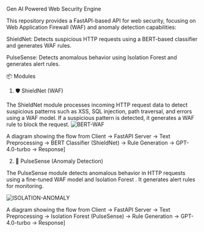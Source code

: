 Gen AI Powered Web Security Engine

This repository provides a FastAPI-based API for web security, focusing on Web Application Firewall (WAF) and anomaly detection capabilities:

ShieldNet: Detects suspicious HTTP requests using a BERT-based classifier and generates WAF rules.

PulseSense: Detects anomalous behavior using Isolation Forest and generates alert rules.


📦 Modules

1. 🛡️ ShieldNet (WAF)

The ShieldNet module processes incoming HTTP request data to detect suspicious patterns such as XSS, SQL injection, path traversal, and errors using a WAF model. If a suspicious pattern is detected, it generates a WAF rule to block the request.
![BERT-WAF](https://github.com/user-attachments/assets/722eaf33-7ed3-41dc-b145-be1228225936)





A diagram showing the flow from Client → FastAPI Server → Text Preprocessing → BERT Classifier (ShieldNet) → Rule Generation → GPT-4.0-turbo → Response]






2. 🚨 PulseSense (Anomaly Detection)

The PulseSense module detects anomalous behavior in HTTP requests using a fine-tuned WAF model and Isolation Forest . It generates alert rules for monitoring.

![ISOLATION-ANOMALY](https://github.com/user-attachments/assets/29d4de01-7585-4d55-af7b-3870100d2aea)






A diagram showing the flow from Client → FastAPI Server → Text Preprocessing → Isolation Forest (PulseSense) → Rule Generation → GPT-4.0-turbo → Response]






